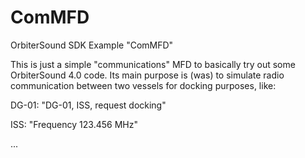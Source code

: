 # ComMFD
OrbiterSound SDK Example "ComMFD"

This is just a simple "communications" MFD to basically try out some OrbiterSound 4.0 code.
Its main purpose is (was) to simulate radio communication between two vessels for docking purposes, like:

DG-01: "DG-01, ISS, request docking"

ISS: "Frequency 123.456 MHz"

...
